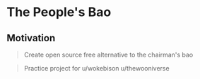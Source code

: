 # The People's Bao

## Motivation
> Create open source free alternative to the chairman's bao


> Practice project for u/wokebison u/thewooniverse


